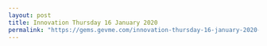 ```yaml
---
layout: post
title: Innovation Thursday 16 January 2020
permalink: "https://gems.gevme.com/innovation-thursday-16-january-2020-93062259"
---
```

